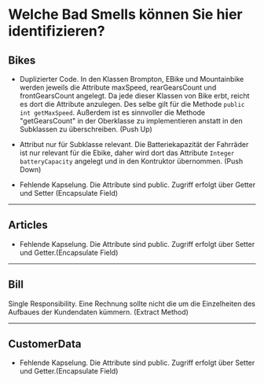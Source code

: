 # Welche Bad Smells können Sie hier identifizieren?

## Bikes
- Duplizierter Code. In den Klassen Brompton, EBike und Mountainbike werden jeweils die Attribute maxSpeed, rearGearsCount und frontGearsCount angelegt. Da jede dieser Klassen von Bike erbt, reicht es dort die Attribute anzulegen. Des selbe gilt für die Methode `public int getMaxSpeed`. Außerdem ist es sinnvoller die Methode "getGearsCount" in der Oberklasse zu implementieren anstatt in den Subklassen zu überschreiben. (Push Up) 

- Attribut nur für Subklasse relevant. Die Batteriekapazität der Fahrräder ist nur relevant für die Ebike, daher wird dort das Attribute `Integer batteryCapacity` angelegt und in den Kontruktor übernommen. (Push Down)
   
- Fehlende Kapselung. Die Attribute sind public. Zugriff erfolgt über Getter und Setter  (Encapsulate Field)

---
## Articles
- Fehlende Kapselung. Die Attribute sind public. Zugriff erfolgt über Setter und Getter.(Encapsulate Field) 

---
## Bill
Single Responsibility. Eine Rechnung sollte nicht die um die Einzelheiten des Aufbaues der Kundendaten kümmern.
(Extract Method) 

---
## CustomerData
- Fehlende Kapselung. Die Attribute sind public. Zugriff erfolgt über Setter und Getter.(Encapsulate Field)